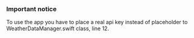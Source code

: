 ### Important notice

To use the app you have to place a real api key instead of placeholder to WeatherDataManager.swift class, line 12.

